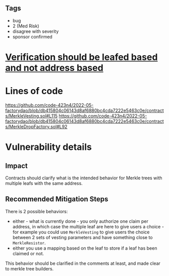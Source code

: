 ## Tags

- bug
- 2 (Med Risk)
- disagree with severity
- sponsor confirmed

# [Verification should be leafed based and not address based](https://github.com/code-423n4/2022-05-factorydao-findings/issues/148) 

# Lines of code

https://github.com/code-423n4/2022-05-factorydao/blob/db415804c06143d8af6880bc4cda7222e5463c0e/contracts/MerkleVesting.sol#L115
https://github.com/code-423n4/2022-05-factorydao/blob/db415804c06143d8af6880bc4cda7222e5463c0e/contracts/MerkleDropFactory.sol#L92


# Vulnerability details

## Impact
Contracts should clarify what is the intended behavior for Merkle trees with multiple leafs with the same address. 

## Recommended Mitigation Steps

There is 2 possible behaviors: 
 - either - what is currently done - you only authorize one claim per address, in which case the multiple leaf are here to give users a choice - for example you could use `MerkleVesting` to give users the choice between 2 sets of vesting parameters and have something close to `MerkleResistor`.
 - either you use a mapping based on the leaf to store if a leaf has been claimed or not. 


This behavior should be clarified in the comments at least, and made clear to merkle tree builders.

